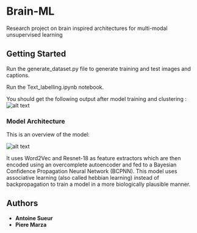 # Brain-ML
Research project on brain inspired architectures for multi-modal unsupervised learning


## Getting Started

Run the generate_dataset.py file to generate training and test images and captions.


Run the Text_labelling.ipynb notebook.

You should get the following output after model training and clustering : 
![alt text](https://github.com/AntoineTelecom/Brain-ML/blob/master/Architecture.PNG)


### Model Architecture

This is an overview of the model: 

![alt text](https://github.com/AntoineTelecom/Brain-ML/blob/master/BCPNN_clusters.png)

It uses Word2Vec and Resnet-18 as feature extractors which are then encoded using an overcomplete autoencoder and fed to a Bayesian Confidence Propagation Neural Network (BCPNN). This model uses associative learning (also called hebbian learning) instead of backpropagation to train a model in a more biologically plausible manner.


## Authors

* **Antoine Sueur**
* **Piere Marza**

